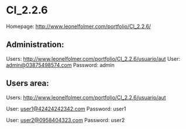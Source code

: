 CI_2.2.6
========

Homepage: http://www.leonelfolmer.com/portfolio/CI_2.2.6/


Administration:
--
Users: http://www.leonelfolmer.com/portfolio/CI_2.2.6/usuario/aut
User: admin@03875498574.com
Password: admin


Users area:
--

Users: http://www.leonelfolmer.com/portfolio/CI_2.2.6/usuario/aut

User: user1@42424242342.com
Password: user1


User: user2@0958404323.com
Password: user2

